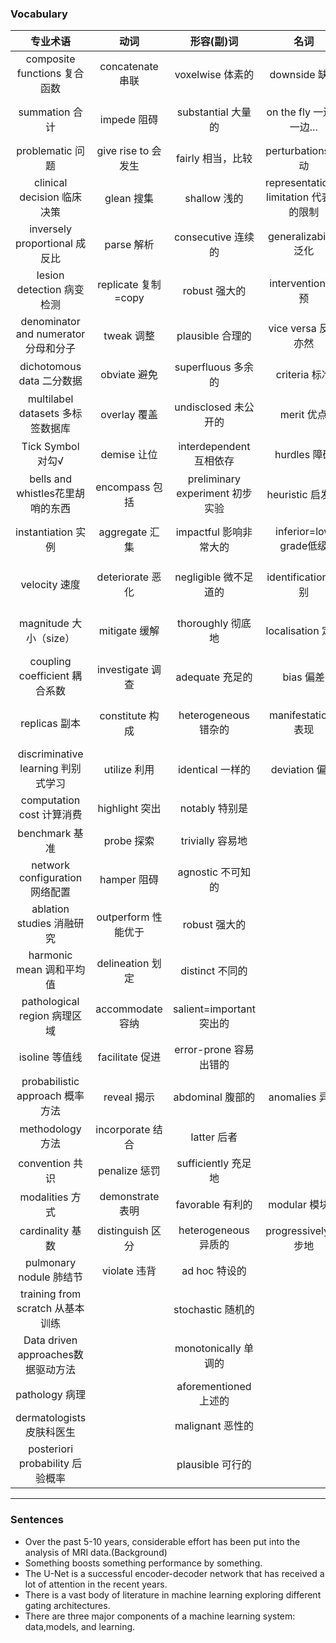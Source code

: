 ### Vocabulary
专业术语|动词|形容(副)词|名词|介词
:--:|:--:|:--:|:--:|:--:
composite functions 复合函数|concatenate 串联|voxelwise 体素的|downside 缺点|with respect to 关于
summation 合计|impede 阻碍|substantial 大量的|on the fly 一边... 一边...|from ...perspecitve 从某角度看
problematic 问题|give rise to 会发生|fairly 相当，比较|perturbations 扰动|correspond to 相当于
clinical decision 临床决策|glean 搜集|shallow 浅的|representational limitation 代表性的限制|in part 部分
inversely proportional 成反比|parse 解析|consecutive 连续的|generalizability 泛化|herein this work 在本工作
lesion detection 病变检测|replicate 复制=copy|robust 强大的|intervention 干预|are dedicated to 致力于
denominator and numerator 分母和分子|tweak 调整|plausible 合理的|vice versa 反之亦然|in terms of 就...而言
dichotomous data 二分数据|obviate 避免|superfluous 多余的|criteria 标准|reside on 在于
multilabel datasets 多标签数据库|overlay 覆盖|undisclosed 未公开的|merit 优点|with the advent of 随着...的到来
Tick Symbol 对勾√|demise 让位|interdependent 互相依存|hurdles 障碍|de facto 事实上
bells and whistles花里胡哨的东西|encompass 包括|preliminary experiment 初步实验|heuristic 启发式|due to 由于
instantiation 实例|aggregate 汇集|impactful 影响非常大的|inferior=low grade低级|attributed to the fact that 归因于
velocity 速度|deteriorate 恶化|negligible 微不足道的|identification 识别|First and foremost 首先
magnitude 大小（size）|mitigate 缓解|thoroughly 彻底地|localisation 定位|by a huge margin 大幅度
coupling coefficient 耦合系数|investigate 调查|adequate 充足的|bias 偏差|Therein 在其中
replicas 副本|constitute 构成|heterogeneous 错杂的|manifestations 表现|w.r.t.with respect to 关于
discriminative learning 判别式学习|utilize 利用|identical 一样的|deviation 偏差|
computation cost 计算消费|highlight 突出|notably 特别是||
benchmark 基准|probe 探索|trivially 容易地||
network configuration 网络配置|hamper 阻碍|agnostic 不可知的||
ablation studies 消融研究|outperform 性能优于|robust 强大的||
harmonic mean 调和平均值|delineation 划定|distinct 不同的||
pathological region 病理区域|accommodate 容纳|salient=important 突出的||
isoline 等值线|facilitate 促进|error-prone 容易出错的||
probabilistic approach 概率方法|reveal 揭示|abdominal 腹部的|anomalies 异常|
methodology 方法|incorporate 结合|latter 后者||
convention 共识|penalize 惩罚|sufficiently 充足地||
modalities 方式|demonstrate 表明|favorable 有利的|modular 模块化||
cardinality 基数|distinguish 区分|heterogeneous 异质的|progressively 逐步地||
pulmonary nodule 肺结节|violate 违背|ad hoc 特设的||
training from scratch 从基本训练||stochastic 随机的||
Data driven approaches数据驱动方法||monotonically 单调的||
pathology 病理||aforementioned 上述的||
dermatologists 皮肤科医生 ||malignant 恶性的||
posteriori probability 后验概率||plausible 可行的||
----
### Sentences
+ Over the past 5-10 years, considerable effort has been put into the analysis of MRI data.(Background)
+ Something boosts something performance by something.
+ The U-Net is a successful encoder-decoder network that has received a lot of attention in the recent years.
+ There is a vast body of literature in machine learning exploring different gating architectures.
+ There are three major components of a machine learning system: data,models, and learning.
